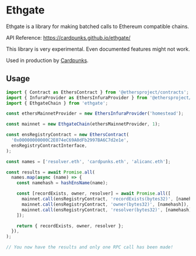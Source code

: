 # Ethgate

Ethgate is a library for making batched calls to Ethereum compatible chains.

API Reference: https://cardpunks.github.io/ethgate/

This library is very experimental. Even documented features might not work.

Used in production by [Cardpunks](https://twitter.com/cardpunks).

## Usage

```ts
import { Contract as EthersContract } from '@ethersproject/contracts';
import { InfuraProvider as EthersInfuraProvider } from '@ethersproject/providers';
import { EthgateChain } from 'ethgate';

const ethersMainnetProvider = new EthersInfuraProvider('homestead');

const mainnet = new EthgateChain(ethersMainnetProvider, 1);

const ensRegistryContract = new EthersContract(
  '0x00000000000C2E074eC69A0dFb2997BA6C7d2e1e',
  ensRegistryContractInterface,
);

const names = ['resolver.eth', 'cardpunks.eth', 'alicanc.eth'];

const results = await Promise.all(
  names.map(async (name) => {
    const namehash = hashEnsName(name);

    const [recordExists, owner, resolver] = await Promise.all([
      mainnet.call(ensRegistryContract, 'recordExists(bytes32)', [namehash]),
      mainnet.call(ensRegistryContract, 'owner(bytes32)', [namehash]),
      mainnet.call(ensRegistryContract, 'resolver(bytes32)', [namehash]),
    ]);

    return { recordExists, owner, resolver };
  }),
);

// You now have the results and only one RPC call has been made!
```
